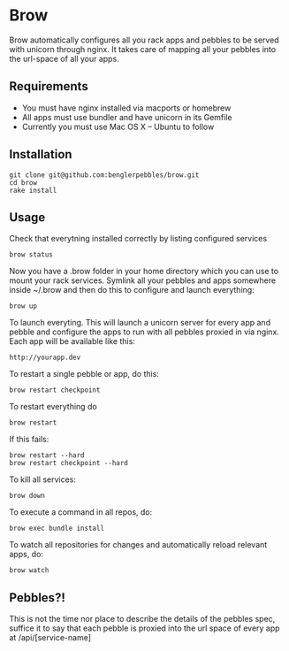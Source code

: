 # Brow

Brow automatically configures all you rack apps and pebbles to be served with unicorn through nginx. It 
takes care of mapping all your pebbles into the url-space of all your apps.

## Requirements

* You must have nginx installed via macports or homebrew
* All apps must use bundler and have unicorn in its Gemfile
* Currently you must use Mac OS X – Ubuntu to follow

## Installation

    git clone git@github.com:benglerpebbles/brow.git
    cd brow
    rake install

## Usage

Check that everytning installed correctly by listing configured services

    brow status

Now you have a .brow folder in your home directory which you can use to mount your rack services. Symlink all your
pebbles and apps somewhere inside ~/.brow and then do this to configure and launch everything:

    brow up

To launch everyting. This will launch a unicorn server for every app and pebble and configure the apps to
run with all pebbles proxied in via nginx. Each app will be available like this:

    http://yourapp.dev

To restart a single pebble or app, do this:

    brow restart checkpoint

To restart everything do

    brow restart

If this fails:

    brow restart --hard 
    brow restart checkpoint --hard

To kill all services:

    brow down

To execute a command in all repos, do:

    brow exec bundle install

To watch all repositories for changes and automatically reload relevant apps, do:

    brow watch

## Pebbles?!

This is not the time nor place to describe the details of the pebbles spec, suffice it to say that each pebble is 
proxied into the url space of every app at /api/[service-name]
